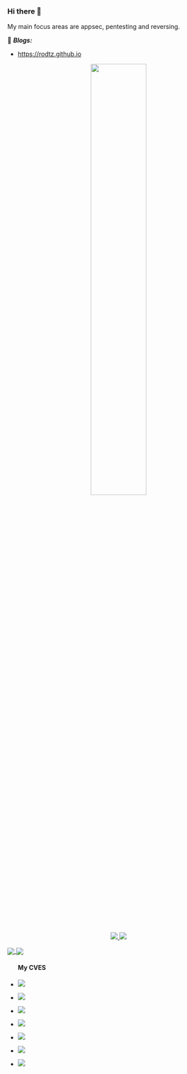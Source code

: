 ### Hi there 👋

My main focus areas are appsec, pentesting and reversing. 

:notebook: ***Blogs:***
- https://rodtz.github.io

<p align="center"><img width="50%" src="https://media.giphy.com/media/8qXJTU5oEhQZO/giphy.gif?cid=790b7611234c47f637c55d477f74ff3ce765ab25940861ab&rid=giphy.gif&ct=g" /></p>


<p align="center">
  <a href="https://twitter.com/rodtz0">
    <img src="https://img.shields.io/twitter/follow/rodtz0?style=for-the-badge&label=%40rodtz0&logo=twitter&logoColor=00AEFF&labelColor=black&color=7fff00">
  </a>
  <a href="https://www.linkedin.com/in/rodolfo-augusto-543863a7/">
    <img src="https://img.shields.io/badge/-Rodolfo%20Tavares-blue?style=for-the-badge&logo=Linkedin&logoColor=00AEFF&labelColor=black&color=black">
  </a>
  <!--<a href="mailto:@gmail.com">
    <img src="https://img.shields.io/badge/@gmail.com-0078D4?style=for-the-badge&logo=Microsoft-Outlook&logoColor=00AEFF&labelColor=black&color=black">
  </a> -->
  <!--<a href="https://keybase.io/namehere">
    <img src="https://img.shields.io/keybase/pgp/namehere?style=for-the-badge&logoColor=00AEFF&labelColor=black&color=7fff00">
  </a> -->
</p>

<a href="https://github.com/rodtz">
  <img align="center" src="https://github-readme-stats.vercel.app/api?username=rodtz&count_private=true&show_icons=true&theme=chartreuse-dark" />
</a>
<a href="https://github.com/rodtz">
  <img align="center" src="https://github-readme-stats.vercel.app/api/top-langs/?username=rodtz&layout=compact&theme=chartreuse-dark&langs_count=8" />
</a>


<ul>
<h4 align="left"> My CVES </h4>
<li> <p align="left"><img src="https://img.shields.io/badge/CVE--2020--35581-CVE--2020--35581-blue"/></p> </li>
<li> <p align="left"><img src="https://img.shields.io/badge/CVE--2020--35582-CVE--2020--35582-blue"/></p> </li>
<li> <p align="left"><img src="https://img.shields.io/badge/CVE--2020--25790-CVE--2020--25790-blue"/></p> </li>
<li> <p align="left"><img src="https://img.shields.io/badge/CVE--2019--13364-CVE--2019--13364-blue"/></p> </li>
<li> <p align="left"><img src="https://img.shields.io/badge/CVE--2019--13363-CVE--2019--13363-blue"/></p> </li>
<li> <p align="left"><img src="https://img.shields.io/badge/CVE--2019--13364-CVE--2019--13364-blue"/></p> </li>
<li> <p align="left"><img src="https://img.shields.io/badge/CVE--2019--13363-CVE--2019--13363-blue"/></p> </li>
</ul>

